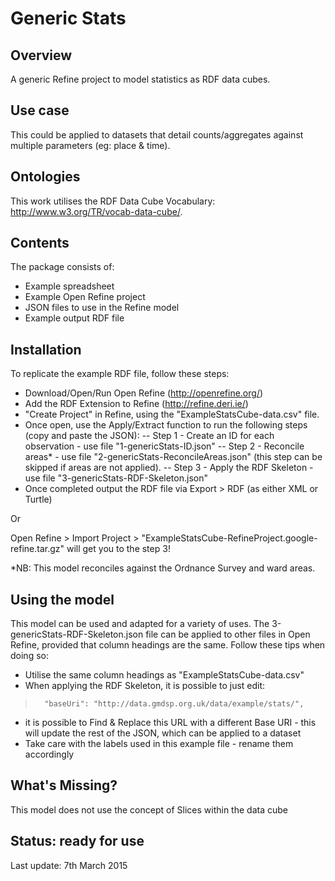 Generic Stats
=================

Overview
--------
A generic Refine project to model statistics as RDF data cubes.


Use case
--------
This could be applied to datasets that detail counts/aggregates against multiple parameters (eg: place & time).


Ontologies
----------
This work utilises the RDF Data Cube Vocabulary: http://www.w3.org/TR/vocab-data-cube/.


Contents
--------
The package consists of:

- Example spreadsheet
- Example Open Refine project
- JSON files to use in the Refine model
- Example output RDF file

Installation
----------------
To replicate the example RDF file, follow these steps:

- Download/Open/Run Open Refine (http://openrefine.org/)
- Add the RDF Extension to Refine (http://refine.deri.ie/) 
- "Create Project" in Refine, using the "ExampleStatsCube-data.csv" file.
- Once open, use the Apply/Extract function to run the following steps (copy and paste the JSON):
-- Step 1 - Create an ID for each observation - use file "1-genericStats-ID.json" 
-- Step 2 - Reconcile areas* - use file "2-genericStats-ReconcileAreas.json" (this step can be skipped if areas are not applied).
-- Step 3 - Apply the RDF Skeleton - use file "3-genericStats-RDF-Skeleton.json"
- Once completed output the RDF file via Export > RDF (as either XML or Turtle)

Or

Open Refine > Import Project > "ExampleStatsCube-RefineProject.google-refine.tar.gz" will get you to the step 3!

*NB: This model reconciles against the Ordnance Survey and ward areas.

Using the model
-------------------
This model can be used and adapted for a variety of uses.  The 3-genericStats-RDF-Skeleton.json file can be applied to other files in Open Refine, provided that column headings are the same.  Follow these tips when doing so:

- Utilise the same column headings as "ExampleStatsCube-data.csv"
- When applying the RDF Skeleton, it is possible to just edit:

>       "baseUri": "http://data.gmdsp.org.uk/data/example/stats/",

- it is possible to Find & Replace this URL with a different Base URI - this will update the rest of the JSON, which can be applied to a dataset
- Take care with the labels used in this example file - rename them accordingly

What's Missing?
-------------------
This model does not use the concept of Slices within the data cube

Status: ready for use 
---------------------
Last update: 7th March 2015


